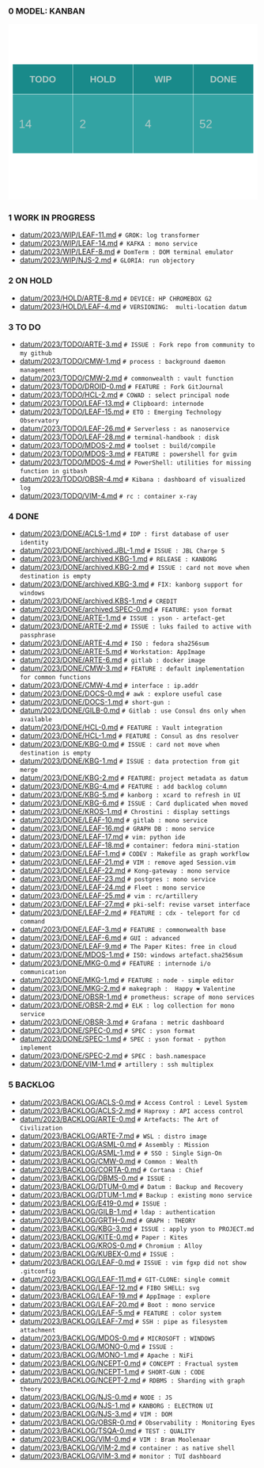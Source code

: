 
### 0 MODEL: KANBAN

![dashboard.set.svg](./.media/dashboard.set.svg)

### 1 WORK IN PROGRESS

- [datum/2023/WIP/LEAF-11.md](datum/2023/WIP/LEAF-11.md)   ```# GROK: log transformer```
- [datum/2023/WIP/LEAF-14.md](datum/2023/WIP/LEAF-14.md)   ```# KAFKA : mono service```
- [datum/2023/WIP/LEAF-8.md](datum/2023/WIP/LEAF-8.md)   ```# DomTerm : DOM terminal emulator```
- [datum/2023/WIP/NJS-2.md](datum/2023/WIP/NJS-2.md)   ```# GLORIA: run objectory```

### 2 ON HOLD

- [datum/2023/HOLD/ARTE-8.md](datum/2023/HOLD/ARTE-8.md)   ```# DEVICE: HP CHROMEBOX G2```
- [datum/2023/HOLD/LEAF-4.md](datum/2023/HOLD/LEAF-4.md)   ```# VERSIONING:  multi-location datum```

### 3 TO DO

- [datum/2023/TODO/ARTE-3.md](datum/2023/TODO/ARTE-3.md)   ```# ISSUE : Fork repo from community to my github```
- [datum/2023/TODO/CMW-1.md](datum/2023/TODO/CMW-1.md)   ```# process : background daemon management```
- [datum/2023/TODO/CMW-2.md](datum/2023/TODO/CMW-2.md)   ```# commonwealth : vault function```
- [datum/2023/TODO/DROID-0.md](datum/2023/TODO/DROID-0.md)   ```# FEATURE : Fork GitJournal```
- [datum/2023/TODO/HCL-2.md](datum/2023/TODO/HCL-2.md)   ```# COWAD : select principal node```
- [datum/2023/TODO/LEAF-13.md](datum/2023/TODO/LEAF-13.md)   ```# Clipboard: internode```
- [datum/2023/TODO/LEAF-15.md](datum/2023/TODO/LEAF-15.md)   ```# ETO : Emerging Technology Observatory ```
- [datum/2023/TODO/LEAF-26.md](datum/2023/TODO/LEAF-26.md)   ```# Serverless : as nanoservice```
- [datum/2023/TODO/LEAF-28.md](datum/2023/TODO/LEAF-28.md)   ```# terminal-handbook : disk```
- [datum/2023/TODO/MDOS-2.md](datum/2023/TODO/MDOS-2.md)   ```# toolset : build/compile```
- [datum/2023/TODO/MDOS-3.md](datum/2023/TODO/MDOS-3.md)   ```# FEATURE : powershell for gvim```
- [datum/2023/TODO/MDOS-4.md](datum/2023/TODO/MDOS-4.md)   ```# PowerShell: utilities for missing function in gitbash```
- [datum/2023/TODO/OBSR-4.md](datum/2023/TODO/OBSR-4.md)   ```# Kibana : dashboard of visualized log```
- [datum/2023/TODO/VIM-4.md](datum/2023/TODO/VIM-4.md)   ```# rc : container x-ray```

### 4 DONE

- [datum/2023/DONE/ACLS-1.md](datum/2023/DONE/ACLS-1.md)   ```# IDP : first database of user identity```
- [datum/2023/DONE/archived.JBL-1.md](datum/2023/DONE/archived.JBL-1.md)   ```# ISSUE : JBL Charge 5```
- [datum/2023/DONE/archived.KBG-1.md](datum/2023/DONE/archived.KBG-1.md)   ```# RELEASE : KANBORG```
- [datum/2023/DONE/archived.KBG-2.md](datum/2023/DONE/archived.KBG-2.md)   ```# ISSUE : card not move when destination is empty```
- [datum/2023/DONE/archived.KBG-3.md](datum/2023/DONE/archived.KBG-3.md)   ```# FIX: kanborg support for windows```
- [datum/2023/DONE/archived.KBS-1.md](datum/2023/DONE/archived.KBS-1.md)   ```# CREDIT```
- [datum/2023/DONE/archived.SPEC-0.md](datum/2023/DONE/archived.SPEC-0.md)   ```# FEATURE: yson format```
- [datum/2023/DONE/ARTE-1.md](datum/2023/DONE/ARTE-1.md)   ```# ISSUE : yson - artefact-get```
- [datum/2023/DONE/ARTE-2.md](datum/2023/DONE/ARTE-2.md)   ```# ISSUE : luks failed to active with passphrase```
- [datum/2023/DONE/ARTE-4.md](datum/2023/DONE/ARTE-4.md)   ```# ISO : fedora sha256sum```
- [datum/2023/DONE/ARTE-5.md](datum/2023/DONE/ARTE-5.md)   ```# Workstation: AppImage```
- [datum/2023/DONE/ARTE-6.md](datum/2023/DONE/ARTE-6.md)   ```# gitlab : docker image```
- [datum/2023/DONE/CMW-3.md](datum/2023/DONE/CMW-3.md)   ```# FEATURE : default implementation for common functions```
- [datum/2023/DONE/CMW-4.md](datum/2023/DONE/CMW-4.md)   ```# interface : ip.addr ```
- [datum/2023/DONE/DOCS-0.md](datum/2023/DONE/DOCS-0.md)   ```# awk : explore useful case```
- [datum/2023/DONE/DOCS-1.md](datum/2023/DONE/DOCS-1.md)   ```# short-gun : ```
- [datum/2023/DONE/GILB-0.md](datum/2023/DONE/GILB-0.md)   ```# Gitlab : use Consul dns only when available```
- [datum/2023/DONE/HCL-0.md](datum/2023/DONE/HCL-0.md)   ```# FEATURE : Vault integration```
- [datum/2023/DONE/HCL-1.md](datum/2023/DONE/HCL-1.md)   ```# FEATURE : Consul as dns resolver```
- [datum/2023/DONE/KBG-0.md](datum/2023/DONE/KBG-0.md)   ```# ISSUE : card not move when destination is empty```
- [datum/2023/DONE/KBG-1.md](datum/2023/DONE/KBG-1.md)   ```# ISSUE : data protection from git merge```
- [datum/2023/DONE/KBG-2.md](datum/2023/DONE/KBG-2.md)   ```# FEATURE: project metadata as datum```
- [datum/2023/DONE/KBG-4.md](datum/2023/DONE/KBG-4.md)   ```# FEATURE : add backlog column```
- [datum/2023/DONE/KBG-5.md](datum/2023/DONE/KBG-5.md)   ```# kanborg : xcard to refresh in UI```
- [datum/2023/DONE/KBG-6.md](datum/2023/DONE/KBG-6.md)   ```# ISSUE : Card duplicated when moved```
- [datum/2023/DONE/KROS-1.md](datum/2023/DONE/KROS-1.md)   ```# Chrostini : display settings```
- [datum/2023/DONE/LEAF-10.md](datum/2023/DONE/LEAF-10.md)   ```# gitlab : mono service```
- [datum/2023/DONE/LEAF-16.md](datum/2023/DONE/LEAF-16.md)   ```# GRAPH DB : mono service```
- [datum/2023/DONE/LEAF-17.md](datum/2023/DONE/LEAF-17.md)   ```# vim: python ide```
- [datum/2023/DONE/LEAF-18.md](datum/2023/DONE/LEAF-18.md)   ```# container: fedora mini-station```
- [datum/2023/DONE/LEAF-1.md](datum/2023/DONE/LEAF-1.md)   ```# CODEV : Makefile as graph workflow```
- [datum/2023/DONE/LEAF-21.md](datum/2023/DONE/LEAF-21.md)   ```# VIM : remove aged Session.vim```
- [datum/2023/DONE/LEAF-22.md](datum/2023/DONE/LEAF-22.md)   ```# Kong-gateway : mono service```
- [datum/2023/DONE/LEAF-23.md](datum/2023/DONE/LEAF-23.md)   ```# postgres : mono service```
- [datum/2023/DONE/LEAF-24.md](datum/2023/DONE/LEAF-24.md)   ```# Fleet : mono service```
- [datum/2023/DONE/LEAF-25.md](datum/2023/DONE/LEAF-25.md)   ```# vim : rc/artillery```
- [datum/2023/DONE/LEAF-27.md](datum/2023/DONE/LEAF-27.md)   ```# pki-self: revise varset interface```
- [datum/2023/DONE/LEAF-2.md](datum/2023/DONE/LEAF-2.md)   ```# FEATURE : cdx - teleport for cd command```
- [datum/2023/DONE/LEAF-3.md](datum/2023/DONE/LEAF-3.md)   ```# FEATURE : commonwealth base```
- [datum/2023/DONE/LEAF-6.md](datum/2023/DONE/LEAF-6.md)   ```# GUI : advanced```
- [datum/2023/DONE/LEAF-9.md](datum/2023/DONE/LEAF-9.md)   ```# The Paper Kites: free in cloud```
- [datum/2023/DONE/MDOS-1.md](datum/2023/DONE/MDOS-1.md)   ```# ISO: windows artefact.sha256sum```
- [datum/2023/DONE/MKG-0.md](datum/2023/DONE/MKG-0.md)   ```# FEATURE : internode i/o communication```
- [datum/2023/DONE/MKG-1.md](datum/2023/DONE/MKG-1.md)   ```# FEATURE : node - simple editor```
- [datum/2023/DONE/MKG-2.md](datum/2023/DONE/MKG-2.md)   ```# makegraph :  Happy ❤ Valentine```
- [datum/2023/DONE/OBSR-1.md](datum/2023/DONE/OBSR-1.md)   ```# prometheus: scrape of mono services```
- [datum/2023/DONE/OBSR-2.md](datum/2023/DONE/OBSR-2.md)   ```# ELK : log collection for mono service```
- [datum/2023/DONE/OBSR-3.md](datum/2023/DONE/OBSR-3.md)   ```# Grafana : metric dashboard```
- [datum/2023/DONE/SPEC-0.md](datum/2023/DONE/SPEC-0.md)   ```# SPEC : yson format```
- [datum/2023/DONE/SPEC-1.md](datum/2023/DONE/SPEC-1.md)   ```# SPEC : yson format - python implement```
- [datum/2023/DONE/SPEC-2.md](datum/2023/DONE/SPEC-2.md)   ```# SPEC : bash.namespace```
- [datum/2023/DONE/VIM-1.md](datum/2023/DONE/VIM-1.md)   ```# artillery : ssh multiplex```

### 5 BACKLOG

- [datum/2023/BACKLOG/ACLS-0.md](datum/2023/BACKLOG/ACLS-0.md)   ```# Access Control : Level System```
- [datum/2023/BACKLOG/ACLS-2.md](datum/2023/BACKLOG/ACLS-2.md)   ```# Haproxy : API access control```
- [datum/2023/BACKLOG/ARTE-0.md](datum/2023/BACKLOG/ARTE-0.md)   ```# Artefacts: The Art of Civilization```
- [datum/2023/BACKLOG/ARTE-7.md](datum/2023/BACKLOG/ARTE-7.md)   ```# WSL : distro image```
- [datum/2023/BACKLOG/ASML-0.md](datum/2023/BACKLOG/ASML-0.md)   ```# Assembly : Mission```
- [datum/2023/BACKLOG/ASML-1.md](datum/2023/BACKLOG/ASML-1.md)   ```# # SSO : Single Sign-On```
- [datum/2023/BACKLOG/CMW-0.md](datum/2023/BACKLOG/CMW-0.md)   ```# Common : Wealth```
- [datum/2023/BACKLOG/CORTA-0.md](datum/2023/BACKLOG/CORTA-0.md)   ```# Cortana : Chief```
- [datum/2023/BACKLOG/DBMS-0.md](datum/2023/BACKLOG/DBMS-0.md)   ```# ISSUE :```
- [datum/2023/BACKLOG/DTUM-0.md](datum/2023/BACKLOG/DTUM-0.md)   ```# Datum : Backup and Recovery```
- [datum/2023/BACKLOG/DTUM-1.md](datum/2023/BACKLOG/DTUM-1.md)   ```# Backup : existing mono service```
- [datum/2023/BACKLOG/E419-0.md](datum/2023/BACKLOG/E419-0.md)   ```# ISSUE :```
- [datum/2023/BACKLOG/GILB-1.md](datum/2023/BACKLOG/GILB-1.md)   ```# ldap : authentication```
- [datum/2023/BACKLOG/GRTH-0.md](datum/2023/BACKLOG/GRTH-0.md)   ```# GRAPH : THEORY```
- [datum/2023/BACKLOG/KBG-3.md](datum/2023/BACKLOG/KBG-3.md)   ```# ISSUE : apply yson to PROJECT.md```
- [datum/2023/BACKLOG/KITE-0.md](datum/2023/BACKLOG/KITE-0.md)   ```# Paper : Kites```
- [datum/2023/BACKLOG/KROS-0.md](datum/2023/BACKLOG/KROS-0.md)   ```# Chromium : Alloy```
- [datum/2023/BACKLOG/KUBEX-0.md](datum/2023/BACKLOG/KUBEX-0.md)   ```# ISSUE :```
- [datum/2023/BACKLOG/LEAF-0.md](datum/2023/BACKLOG/LEAF-0.md)   ```# ISSUE : vim fgxp did not show .gitconfig```
- [datum/2023/BACKLOG/LEAF-11.md](datum/2023/BACKLOG/LEAF-11.md)   ```# GIT-CLONE: single commit```
- [datum/2023/BACKLOG/LEAF-12.md](datum/2023/BACKLOG/LEAF-12.md)   ```# FIBO SHELL: svg```
- [datum/2023/BACKLOG/LEAF-19.md](datum/2023/BACKLOG/LEAF-19.md)   ```# AppImage : explore```
- [datum/2023/BACKLOG/LEAF-20.md](datum/2023/BACKLOG/LEAF-20.md)   ```# Boot : mono service```
- [datum/2023/BACKLOG/LEAF-5.md](datum/2023/BACKLOG/LEAF-5.md)   ```# FEATURE : color system```
- [datum/2023/BACKLOG/LEAF-7.md](datum/2023/BACKLOG/LEAF-7.md)   ```# SSH : pipe as filesystem attachment```
- [datum/2023/BACKLOG/MDOS-0.md](datum/2023/BACKLOG/MDOS-0.md)   ```# MICROSOFT : WINDOWS```
- [datum/2023/BACKLOG/MONO-0.md](datum/2023/BACKLOG/MONO-0.md)   ```# ISSUE :```
- [datum/2023/BACKLOG/MONO-1.md](datum/2023/BACKLOG/MONO-1.md)   ```# Apache : NiFi```
- [datum/2023/BACKLOG/NCEPT-0.md](datum/2023/BACKLOG/NCEPT-0.md)   ```# CONCEPT : Fractual system```
- [datum/2023/BACKLOG/NCEPT-1.md](datum/2023/BACKLOG/NCEPT-1.md)   ```# SHORT-GUN : CODE```
- [datum/2023/BACKLOG/NCEPT-2.md](datum/2023/BACKLOG/NCEPT-2.md)   ```# RDBMS : Sharding with graph theory```
- [datum/2023/BACKLOG/NJS-0.md](datum/2023/BACKLOG/NJS-0.md)   ```# NODE : JS```
- [datum/2023/BACKLOG/NJS-1.md](datum/2023/BACKLOG/NJS-1.md)   ```# KANBORG : ELECTRON UI```
- [datum/2023/BACKLOG/NJS-3.md](datum/2023/BACKLOG/NJS-3.md)   ```# VIM : DOM```
- [datum/2023/BACKLOG/OBSR-0.md](datum/2023/BACKLOG/OBSR-0.md)   ```# Observability : Monitoring Eyes```
- [datum/2023/BACKLOG/TSQA-0.md](datum/2023/BACKLOG/TSQA-0.md)   ```# TEST : QUALITY```
- [datum/2023/BACKLOG/VIM-0.md](datum/2023/BACKLOG/VIM-0.md)   ```# VIM : Bram Moolenaar ```
- [datum/2023/BACKLOG/VIM-2.md](datum/2023/BACKLOG/VIM-2.md)   ```# container : as native shell```
- [datum/2023/BACKLOG/VIM-3.md](datum/2023/BACKLOG/VIM-3.md)   ```# monitor : TUI dashboard```
